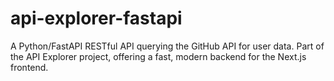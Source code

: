 # api-explorer-fastapi
A Python/FastAPI RESTful API querying the GitHub API for user data. Part of the API Explorer project, offering a fast, modern backend for the Next.js frontend.
